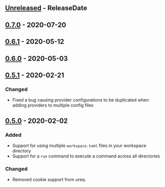 <!-- next-header -->
## [Unreleased] - ReleaseDate
## [0.7.0] - 2020-07-20
## [0.6.1] - 2020-05-12
## [0.6.0] - 2020-05-03
## [0.5.1] - 2020-02-21

### Changed
- Fixed a bug causing provider configurations to be duplicated when adding providers to multiple config files

## [0.5.0] - 2020-02-02

### Added
- Support for using multiple `workspace.toml` files in your workspace directory
- Support for a `run` command to execute a command across all directories

### Changed
- Removed cookie support from ureq.

<!-- next-url -->
[Unreleased]: https://github.com/orf/git-workspace/compare/v0.7.0...HEAD
[0.7.0]: https://github.com/orf/git-workspace/compare/v0.6.1...v0.7.0
[0.6.1]: https://github.com/orf/git-workspace/compare/v0.6.0...v0.6.1
[0.6.0]: https://github.com/orf/git-workspace/compare/v0.5.1...v0.6.0
[0.5.1]: https://github.com/orf/git-workspace/compare/v0.5.0...v0.5.1
[0.5.0]: https://github.com/orf/git-workspace/compare/v0.4.1...v0.5.0
